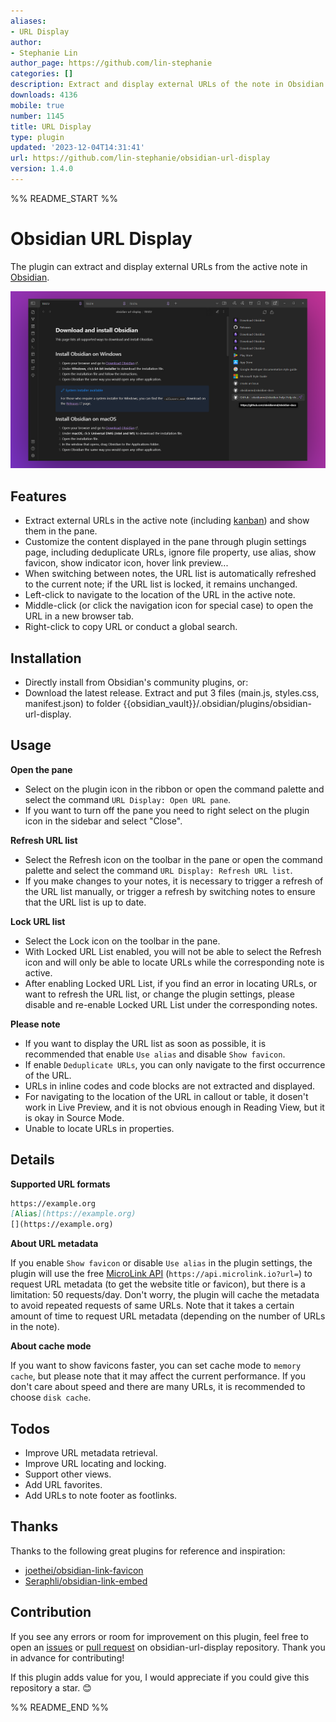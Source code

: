 ```yaml
---
aliases:
- URL Display
author:
- Stephanie Lin
author_page: https://github.com/lin-stephanie
categories: []
description: Extract and display external URLs of the note in Obsidian.
downloads: 4136
mobile: true
number: 1145
title: URL Display
type: plugin
updated: '2023-12-04T14:31:41'
url: https://github.com/lin-stephanie/obsidian-url-display
version: 1.4.0
---
```


%% README_START %%

# Obsidian URL Display

The plugin can extract and display external URLs from the active note in [Obsidian](https://obsidian.md/).

![screenshot](https://github.com/lin-stephanie/obsidian-url-display/blob/main/docs/screenshot.png)

## Features

- Extract external URLs in the active note (including [kanban](https://github.com/mgmeyers/obsidian-kanban)) and show them in the pane.
- Customize the content displayed in the pane through plugin settings page, including deduplicate URLs, ignore file property, use alias, show favicon, show indicator icon, hover link preview...
- When switching between notes, the URL list is automatically refreshed to the current note; if the URL list is locked, it remains unchanged.
- Left-click to navigate to the location of the URL in the active note.
- Middle-click (or click the navigation icon for special case) to open the URL in a new browser tab.
- Right-click to copy URL or conduct a global search.

## Installation

- Directly install from Obsidian's community plugins, or:
- Download the latest release. Extract and put 3 files (main.js,  styles.css, manifest.json) to folder {{obsidian_vault}}/.obsidian/plugins/obsidian-url-display.

## Usage

**Open the pane**

- Select on the plugin icon in the ribbon or open the command palette and select the command `URL Display: Open URL pane`.
- If you want to turn off the pane you need to right select on the plugin icon in the sidebar and select "Close".

**Refresh URL list** 

- Select the Refresh icon on the toolbar in the pane or open the command palette and select the command `URL Display: Refresh URL list`.
- If you make changes to your notes, it is necessary to trigger a refresh of the URL list manually, or trigger a refresh by switching notes to ensure that the URL list is up to date.

**Lock URL list** 

- Select the Lock icon on the toolbar in the pane.
- With Locked URL List enabled, you will not be able to select the Refresh icon and will only be able to locate URLs while the corresponding note is active.
- After enabling Locked URL List, if you find an error in locating URLs, or want to refresh the URL list, or change the plugin settings, please disable and re-enable Locked URL List under the corresponding notes.

**Please note**

- If you want to display the URL list as soon as possible, it is recommended that enable `Use alias` and disable `Show favicon`.
- If enable `Deduplicate URLs`, you can only navigate to the first occurrence of the URL.
- URLs in inline codes and code blocks are not extracted and displayed.
- For navigating to the location of the URL in callout or table, it dosen't work in Live Preview, and it is not obvious enough in Reading View, but it is okay in Source Mode.
- Unable to locate URLs in properties.

## Details

**Supported URL formats**

```md
https://example.org
[Alias](https://example.org)
[](https://example.org)
```

**About URL metadata**

If you enable `Show favicon` or disable `Use alias` in the plugin settings, the plugin will use the free [MicroLink API](https://microlink.io) (`https://api.microlink.io?url=`) to request URL metadata (to get the website title or favicon), but there is a limitation: 50 requests/day. Don't worry, the plugin will cache the metadata to avoid repeated requests of same URLs. Note that it takes a certain amount of time to request URL metadata (depending on the number of URLs in the note). 

**About cache mode**

If you want to show favicons faster, you can set cache mode to `memory cache`, but please note that it may affect the current performance. If you don't care about speed and there are many URLs, it is recommended to choose `disk cache`.

## Todos

- Improve URL metadata retrieval.
- Improve URL locating and locking.
- Support other views.
- Add URL favorites.
- Add URLs to note footer as footlinks.

## Thanks

Thanks to the following great plugins for reference and inspiration:

- [joethei/obsidian-link-favicon](https://github.com/joethei/obsidian-link-favicon)
- [Seraphli/obsidian-link-embed](https://github.com/Seraphli/obsidian-link-embed)

## Contribution

If you see any errors or room for improvement on this plugin, feel free to open an [issues](https://github.com/lin-stephanie/obsidian-url-display/issues) or [pull request](https://github.com/lin-stephanie/obsidian-url-display/pulls) on obsidian-url-display repository. Thank you in advance for contributing! 

If this plugin adds value for you, I would appreciate if you could give this repository a star. 😊



%% README_END %%